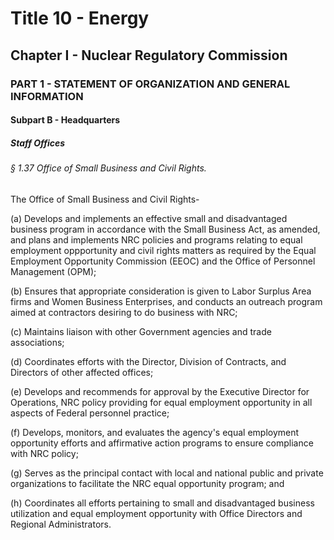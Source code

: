 
# Title 10 - Energy
## Chapter I - Nuclear Regulatory Commission
### PART 1 - STATEMENT OF ORGANIZATION AND GENERAL INFORMATION
#### Subpart B - Headquarters
##### Staff Offices
###### § 1.37 Office of Small Business and Civil Rights.

The Office of Small Business and Civil Rights-

(a) Develops and implements an effective small and disadvantaged business program in accordance with the Small Business Act, as amended, and plans and implements NRC policies and programs relating to equal employment oppportunity and civil rights matters as required by the Equal Employment Opportunity Commission (EEOC) and the Office of Personnel Management (OPM);

(b) Ensures that appropriate consideration is given to Labor Surplus Area firms and Women Business Enterprises, and conducts an outreach program aimed at contractors desiring to do business with NRC;

(c) Maintains liaison with other Government agencies and trade associations;

(d) Coordinates efforts with the Director, Division of Contracts, and Directors of other affected offices;

(e) Develops and recommends for approval by the Executive Director for Operations, NRC policy providing for equal employment opportunity in all aspects of Federal personnel practice;

(f) Develops, monitors, and evaluates the agency's equal employment opportunity efforts and affirmative action programs to ensure compliance with NRC policy;

(g) Serves as the principal contact with local and national public and private organizations to facilitate the NRC equal opportunity program; and

(h) Coordinates all efforts pertaining to small and disadvantaged business utilization and equal employment opportunity with Office Directors and Regional Administrators.
